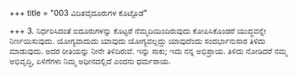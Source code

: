 +++
title = "003 ವಿದಿತವೈದೂರುಗಳ ಕೊಟ್ಟೊಡೆ"

+++
3. ನಿರ್ಧರಿಸಿದಂತೆ ಐದೂರುಗಳನ್ನು ಕೊಟ್ಟರೆ ನೆಮ್ಮದಿಯಿಂದಿರುವುದು ಕೋಪಿಸಿಕೊಂಡರೆ ಯುದ್ಧವನ್ನೇ ನಿರ್ಣಯಿಸುವುದು. ಯೋಗ್ಯವಾದುದು ಯಾವುದು ಯೋಗ್ಯವಲ್ಲದ್ದು ಯಾವುದೆಂದು ಸಂದರ್ಭಾನುಸಾರ ತಿಳಿದು ಮಾಡುವುದು. ಅದರ ರೀತಿಯನ್ನು ನೀನೇ ತಿಳಿದಿರುವೆ. ಇನ್ನು ಸಾಕು; ಇದು ನನ್ನ ಅಭಿಪ್ರಾಯ. ತಿಳಿದು ನೋಡಿದರೆ ನಮ್ಮ ಅಭಿವೃದ್ಧಿ, ಏಳಿಗೆಗಳು ನಿಮ್ಮ ಅಧೀನದಲ್ಲಿದೆ ಎಂದನು ಧರ್ಮರಾಯ.